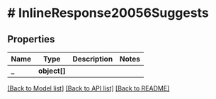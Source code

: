 # # InlineResponse20056Suggests

## Properties

Name | Type | Description | Notes
------------ | ------------- | ------------- | -------------
**_** | **object[]** |  | 

[[Back to Model list]](../../README.md#documentation-for-models) [[Back to API list]](../../README.md#documentation-for-api-endpoints) [[Back to README]](../../README.md)


